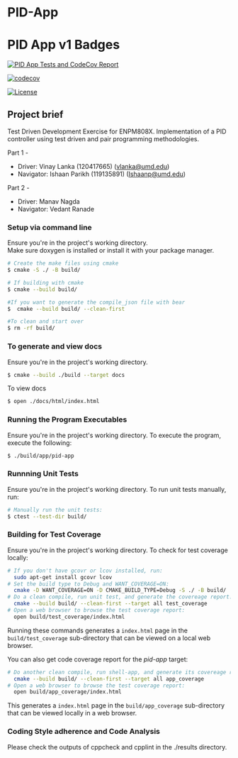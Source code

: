 # PID-App

# PID App v1 Badges
[![PID App Tests and CodeCov Report](https://github.com/vinay-lanka/pid_controller_tdd/actions/workflows/test.yaml/badge.svg)](https://github.com/vinay-lanka/pid_controller_tdd/actions/workflows/test.yaml)

[![codecov](https://codecov.io/gh/vinay-lanka/pid_controller_tdd/graph/badge.svg?token=ET5Qyw4FpP)](https://codecov.io/gh/vinay-lanka/pid_controller_tdd)

[![License](https://img.shields.io/badge/license-MIT-blue.svg)](LICENSE)


## Project brief

Test Driven Development Exercise for ENPM808X. Implementation of a PID controller using test driven and pair programming methodologies.

Part 1 - 
- Driver: Vinay Lanka (120417665) (vlanka@umd.edu)
- Navigator: Ishaan Parikh (119135891) (Ishaanp@umd.edu)

Part 2 -
- Driver: Manav Nagda
- Navigator: Vedant Ranade

### Setup via command line

Ensure you're in the project's working directory. <br>
Make sure doxygen is installed or install it with your package manager.

```bash
# Create the make files using cmake
$ cmake -S ./ -B build/

# If building with cmake
$ cmake --build build/

#If you want to generate the compile_json file with bear
$  cmake --build build/ --clean-first

#To clean and start over
$ rm -rf build/
```

### To generate and view docs

Ensure you're in the project's working directory.

```bash
$ cmake --build ./build --target docs
```

To view docs <br>

```bash
$ open ./docs/html/index.html
```


### Running the Program Executables

Ensure you're in the project's working directory.
To execute the program, execute the following:
``` bash
$ ./build/app/pid-app
```

### Runnning Unit Tests

Ensure you're in the project's working directory.
To run unit tests manually, run:
``` bash
# Manually run the unit tests:
$ ctest --test-dir build/
```

### Building for Test Coverage

Ensure you're in the project's working directory.
To check for test coverage locally:
```bash
# If you don't have gcovr or lcov installed, run:
  sudo apt-get install gcovr lcov
# Set the build type to Debug and WANT_COVERAGE=ON:
  cmake -D WANT_COVERAGE=ON -D CMAKE_BUILD_TYPE=Debug -S ./ -B build/
# Do a clean compile, run unit test, and generate the covereage report:
  cmake --build build/ --clean-first --target all test_coverage
# Open a web browser to browse the test coverage report:
  open build/test_coverage/index.html
```
Running these commands generates a `index.html` page in the `build/test_coverage` sub-directory that can be viewed on a local web browser.

You can also get code coverage report for the *pid-app* target:
``` bash
# Do another clean compile, run shell-app, and generate its covereage report:
  cmake --build build/ --clean-first --target all app_coverage
# Open a web browser to browse the test coverage report:
  open build/app_coverage/index.html
```

This generates a `index.html` page in the `build/app_coverage` sub-directory that can be viewed locally in a web browser.


### Coding Style adherence and Code Analysis

Please check the outputs of cppcheck and cpplint in the ./results directory.
